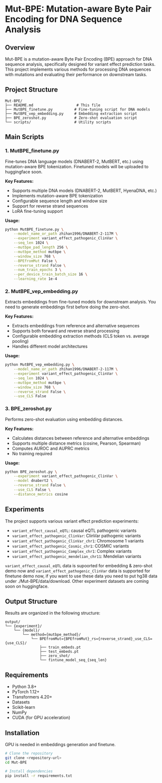 # Mut-BPE: Mutation-aware Byte Pair Encoding for DNA Sequence Analysis

## Overview

Mut-BPE is a mutation-aware Byte Pair Encoding (BPE) approach for DNA sequence analysis, specifically designed for variant effect prediction tasks. This project implements various methods for processing DNA sequences with mutations and evaluating their performance on downstream tasks.

## Project Structure

```
Mut-BPE/
├── README.md                    # This file
├── MutBPE_finetune.py          # Fine-tuning script for DNA models
├── MutBPE_vep_embedding.py     # Embedding extraction script
├── BPE_zeroshot.py             # Zero-shot evaluation script
└── scripts/                    # Utility scripts
```

## Main Scripts

### 1. MutBPE_finetune.py
Fine-tunes DNA language models (DNABERT-2, MutBERT, etc.) using mutation-aware BPE tokenization. Finetuned models will be uploaded to huggingface soon.

**Key Features:**
- Supports multiple DNA models (DNABERT-2, MutBERT, HyenaDNA, etc.)
- Implements mutation-aware BPE tokenization
- Configurable sequence length and window size
- Support for reverse strand sequences
- LoRA fine-tuning support

**Usage:**
```bash
python MutBPE_finetune.py \
    --model_name_or_path zhihan1996/DNABERT-2-117M \
    --experiment variant_effect_pathogenic_ClinVar \
    --seq_len 1024 \
    --mutbpe_pad_length 256 \
    --mutbpe_method mutbpe \
    --window_size 768 \
    --BPEfromMut False \
    --reverse_strand False \
    --num_train_epochs 3 \
    --per_device_train_batch_size 16 \
    --learning_rate 1e-4
```

### 2. MutBPE_vep_embedding.py
Extracts embeddings from fine-tuned models for downstream analysis. You need to generate embeddings first before doing the zero-shot.

**Key Features:**
- Extracts embeddings from reference and alternative sequences
- Supports both forward and reverse strand processing
- Configurable embedding extraction methods (CLS token vs. average pooling)
- Handles different model architectures

**Usage:**
```bash
python MutBPE_vep_embedding.py \
    --model_name_or_path zhihan1996/DNABERT-2-117M \
    --experiment variant_effect_pathogenic_ClinVar \
    --seq_len 1024 \
    --mutbpe_method mutbpe \
    --window_size 768 \
    --reverse_strand False \
    --use_CLS False
```

### 3. BPE_zeroshot.py
Performs zero-shot evaluation using embedding distances.

**Key Features:**
- Calculates distances between reference and alternative embeddings
- Supports multiple distance metrics (cosine, Pearson, Spearman)
- Computes AUROC and AUPRC metrics
- No training required

**Usage:**
```bash
python BPE_zeroshot.py \
    --experiment variant_effect_pathogenic_ClinVar \
    --model dnabert2 \
    --reverse_strand False \
    --use_CLS False \
    --distance_metrics cosine
```

## Experiments

The project supports various variant effect prediction experiments:

- `variant_effect_causal_eQTL`: causal eQTL pathogenic variants
- `variant_effect_pathogenic_ClinVar`: ClinVar pathogenic variants
- `variant_effect_pathogenic_ClinVar_chr1`: Chromosome 1 variants
- `variant_effect_pathogenic_Cosmic_chr1`: COSMIC variants
- `variant_effect_pathogenic_Complex_chr1`: Complex variants
- `variant_effect_pathogenic_mendelian_chr11`: Mendelian variants

`variant_effect_causal_eQTL` data is supoorted for embedding & zero-shot demo now and `variant_effect_pathogenic_ClinVar` data is supported for finetune demo now, if you want to use these data you need to put hg38 data under ./Mut-BPE/data/download.
Other experiment datasets are coming soon on huggingface.

## Output Structure

Results are organized in the following structure:
```
output/
└── {experiment}/
    └── {model}/
        └── method={mutbpe_method}/
            └── BPEfromMut={BPEfromMut}_rs={reverse_strand}_use_CLS={use_CLS}/
                ├── train_embeds.pt
                ├── test_embeds.pt
                ├── zero_shot/
                └── fintune_model_seq_{seq_len}
```

## Requirements

- Python 3.8+
- PyTorch 1.12+
- Transformers 4.20+
- Datasets
- Scikit-learn
- NumPy
- CUDA (for GPU acceleration)

## Installation

GPU is needed in embeddings generation and finetune.

```bash
# Clone the repository
git clone <repository-url>
cd Mut-BPE

# Install dependencies
pip install -r requirements.txt
```